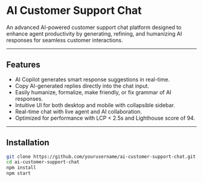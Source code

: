 # AI Customer Support Chat

An advanced AI-powered customer support chat platform designed to enhance agent productivity by generating, refining, and humanizing AI responses for seamless customer interactions.

---

## Features

- AI Copilot generates smart response suggestions in real-time.
- Copy AI-generated replies directly into the chat input.
- Easily humanize, formalize, make friendly, or fix grammar of AI responses.
- Intuitive UI for both desktop and mobile with collapsible sidebar.
- Real-time chat with live agent and AI collaboration.
- Optimized for performance with LCP < 2.5s and Lighthouse score of 94.

---

## Installation

```bash
git clone https://github.com/yourusername/ai-customer-support-chat.git
cd ai-customer-support-chat
npm install
npm start
